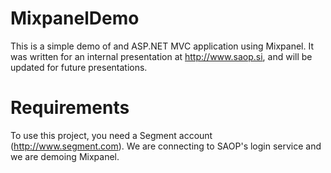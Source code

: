 MixpanelDemo
============

This is a simple demo of and ASP.NET MVC application using Mixpanel. It was written for an internal presentation at http://www.saop.si, and will be updated for future presentations.

# Requirements
To use this project, you need a Segment account (http://www.segment.com). We are connecting to SAOP's login service and we are demoing Mixpanel.
